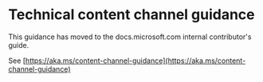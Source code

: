 # <a name="technical-content-channel-guidance"></a>Technical content channel guidance

This guidance has moved to the docs.microsoft.com internal contributor's guide.

See [https://aka.ms/content-channel-guidance](https://aka.ms/content-channel-guidance)